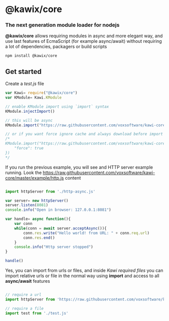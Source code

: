 # @kawix/core

### The next generation module loader for nodejs

**@kawix/core** allows requiring modules in async and more elegant way, and use last features of EcmaScript (for example async/await) without requiring a lot of dependencies, packagers or build scripts

```bash
npm install @kawix/core
``` 

## Get started 

Create a *test.js* file

```javascript
var Kawi= require("@kawix/core") 
var KModule= Kawi.KModule

// enable KModule import using `import` syntax
KModule.injectImport()

// this will be async 
KModule.import("https://raw.githubusercontent.com/voxsoftware/kawi-core/master/example/http.js")

// or if you want force ignore cache and always download before import
/*
KModule.import("https://raw.githubusercontent.com/voxsoftware/kawi-core/master/example/http.js", {
	"force": true
})
*/

``` 


If you run the previous example, you will see and HTTP server example running.
Look the https://raw.githubusercontent.com/voxsoftware/kawi-core/master/example/http.js content

```javascript

import httpServer from './http-async.js'

var server= new httpServer()
server.listen(8081)
console.info("Open in browser: 127.0.0.1:8081")

var handle= async function(){
	var conn
	while(conn = await server.acceptAsync()){
		conn.res.write("Hello world! from URL: " + conn.req.url)
		conn.res.end()
	}
	console.info("Http server stopped")
}

handle()

``` 

Yes, you can import from urls or files, and inside *Kawi required files* you can import relative urls or file in the normal way using **import** and access to all **async/await** features


```javascript

// require a url
import httpServer from 'https://raw.githubusercontent.com/voxsoftware/kawi-core/master/example/http-async.js'

// require a file
import test from './test.js'

``` 


